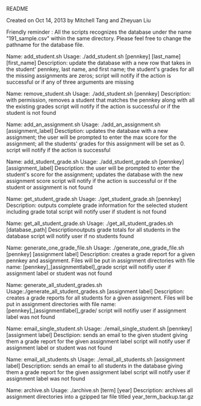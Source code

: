 README
   
Created on Oct 14, 2013 by Mitchell Tang and Zheyuan Liu

Friendly reminder : All the scripts recognizes the database under the name "191_sample.csv" within the same directory. Please feel free to change the pathname for the database file.

Name: add_student.sh
Usage: ./add_student.sh [pennkey] [last_name] [first_name]
Description: update the database with a new row that takes in the student' pennkey, last name, and first name; the student's grades for all the missing assignments are zeros; 
script will notify if the action is successful or if any of three arguments are missing 

Name: remove_student.sh
Usage: ./add_student.sh [pennkey]
Description: with permission, removes a student that matches the pennkey along with all the existing grades
script will notify if the action is successful or if the student is not found

Name: add_an_assignment.sh
Usage: ./add_an_assignment.sh [assignment_label]
Desctiption: updates the database with a new assignment; the user will be prompted to enter the max score for the assignment; all the students' grades for this assignment will be set as 0.
script will notify if the action is successful

Name: add_student_grade.sh
Usage: ./add_student_grade.sh [pennkey] [assignment_label]
Description: the user will be prompted to enter the student's score for the assignment; updates the database with the new assignment score
script will notify if the action is successful or if the student or assignment is not found


Name: get_student_grade.sh
Usage: ./get_student_grade.sh [pennkey]
Description: outputs complete grade information for the selected student including grade total
script will notify user if student is not found

Name: get_all_student_grade.sh
Usage: ./get_all_student_grades.sh [database_path]
Descriptionoutputs grade totals for all students in the database
script will notify user if no students found
 
Name: generate_one_grade_file.sh
Usage: ./generate_one_grade_file.sh [pennkey] [assignment label]
Description: creates a grade report for a given pennkey and assignment. Files will be put in assignment directories with file name: [pennkey]_[assignmentlabel]_grade
script will notifiy user if assignment label or student was not found

Name: generate_all_student_grades.sh
Usage:./generate_all_student_grades.sh [assignment label]
Description: creates a grade reports for all students for a given assignment. Files will be put in assignment directories with file name: [pennkey]_[assignmentlabel]_grade/
script will notifiy user if assignment label was not found

Name: email_single_student.sh
Usage: ./email_single_student.sh [pennkey] [assignment label]
Desctipion: sends an email to the given student giving them a grade report for the given assignment label
script will notify user if assignment label or student was not found

Name: email_all_students.sh
Usage: ./email_all_students.sh [assignment label]
Description: sends an email to all students in the database giving them a grade report for the given assignment label
script will notify user if assignment label was not found

Name: archive.sh
Usage: ./archive.sh [term] [year]
Description: archives all assignment directories into a gzipped tar file titled year_term_backup.tar.gz
